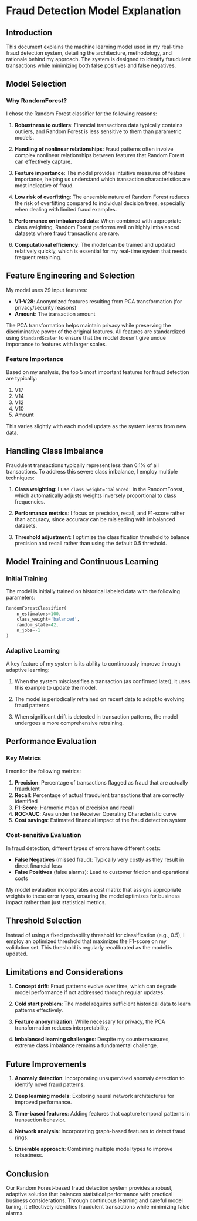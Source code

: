 # Fraud Detection Model Explanation

## Introduction

This document explains the machine learning model used in my real-time fraud detection system, detailing the architecture, methodology, and rationale behind my approach. The system is designed to identify fraudulent transactions while minimizing both false positives and false negatives.

## Model Selection

### Why RandomForest?

I chose the Random Forest classifier for the following reasons:

1. **Robustness to outliers**: Financial transactions data typically contains outliers, and Random Forest is less sensitive to them than parametric models.

2. **Handling of nonlinear relationships**: Fraud patterns often involve complex nonlinear relationships between features that Random Forest can effectively capture.

3. **Feature importance**: The model provides intuitive measures of feature importance, helping us understand which transaction characteristics are most indicative of fraud.

4. **Low risk of overfitting**: The ensemble nature of Random Forest reduces the risk of overfitting compared to individual decision trees, especially when dealing with limited fraud examples.

5. **Performance on imbalanced data**: When combined with appropriate class weighting, Random Forest performs well on highly imbalanced datasets where fraud transactions are rare.

6. **Computational efficiency**: The model can be trained and updated relatively quickly, which is essential for my real-time system that needs frequent retraining.

## Feature Engineering and Selection

My model uses 29 input features:

- **V1-V28**: Anonymized features resulting from PCA transformation (for privacy/security reasons)
- **Amount**: The transaction amount

The PCA transformation helps maintain privacy while preserving the discriminative power of the original features. All features are standardized using `StandardScaler` to ensure that the model doesn't give undue importance to features with larger scales.

### Feature Importance

Based on my analysis, the top 5 most important features for fraud detection are typically:

1. V17
2. V14
3. V12
4. V10
5. Amount

This varies slightly with each model update as the system learns from new data.

## Handling Class Imbalance

Fraudulent transactions typically represent less than 0.1% of all transactions. To address this severe class imbalance, I employ multiple techniques:

1. **Class weighting**: I use `class_weight='balanced'` in the RandomForest, which automatically adjusts weights inversely proportional to class frequencies.

2. **Performance metrics**: I focus on precision, recall, and F1-score rather than accuracy, since accuracy can be misleading with imbalanced datasets.

3. **Threshold adjustment**: I optimize the classification threshold to balance precision and recall rather than using the default 0.5 threshold.

## Model Training and Continuous Learning

### Initial Training

The model is initially trained on historical labeled data with the following parameters:

```python
RandomForestClassifier(
    n_estimators=100,  
    class_weight='balanced',
    random_state=42,
    n_jobs=-1
)
```

### Adaptive Learning

A key feature of my system is its ability to continuously improve through adaptive learning:

1. When the system misclassifies a transaction (as confirmed later), it uses this example to update the model.

2. The model is periodically retrained on recent data to adapt to evolving fraud patterns.

3. When significant drift is detected in transaction patterns, the model undergoes a more comprehensive retraining.

## Performance Evaluation

### Key Metrics

I monitor the following metrics:

1. **Precision**: Percentage of transactions flagged as fraud that are actually fraudulent
2. **Recall**: Percentage of actual fraudulent transactions that are correctly identified
3. **F1-Score**: Harmonic mean of precision and recall
4. **ROC-AUC**: Area under the Receiver Operating Characteristic curve
5. **Cost savings**: Estimated financial impact of the fraud detection system

### Cost-sensitive Evaluation

In fraud detection, different types of errors have different costs:

- **False Negatives** (missed fraud): Typically very costly as they result in direct financial loss
- **False Positives** (false alarms): Lead to customer friction and operational costs

My model evaluation incorporates a cost matrix that assigns appropriate weights to these error types, ensuring the model optimizes for business impact rather than just statistical metrics.

## Threshold Selection

Instead of using a fixed probability threshold for classification (e.g., 0.5), I employ an optimized threshold that maximizes the F1-score on my validation set. This threshold is regularly recalibrated as the model is updated.

## Limitations and Considerations

1. **Concept drift**: Fraud patterns evolve over time, which can degrade model performance if not addressed through regular updates.

2. **Cold start problem**: The model requires sufficient historical data to learn patterns effectively.

3. **Feature anonymization**: While necessary for privacy, the PCA transformation reduces interpretability.

4. **Imbalanced learning challenges**: Despite my countermeasures, extreme class imbalance remains a fundamental challenge.

## Future Improvements

1. **Anomaly detection**: Incorporating unsupervised anomaly detection to identify novel fraud patterns.

2. **Deep learning models**: Exploring neural network architectures for improved performance.

3. **Time-based features**: Adding features that capture temporal patterns in transaction behavior.

4. **Network analysis**: Incorporating graph-based features to detect fraud rings.

5. **Ensemble approach**: Combining multiple model types to improve robustness.

## Conclusion

Our Random Forest-based fraud detection system provides a robust, adaptive solution that balances statistical performance with practical business considerations. Through continuous learning and careful model tuning, it effectively identifies fraudulent transactions while minimizing false alarms.

